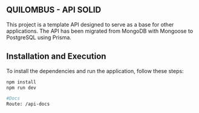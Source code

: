 ## QUILOMBUS - API SOLID 

This project is a template API designed to serve as a base for other applications. The API has been migrated from MongoDB with Mongoose to PostgreSQL using Prisma.

## Installation and Execution

To install the dependencies and run the application, follow these steps:

```bash
npm install
npm run dev

#Docs
Route: /api-docs
